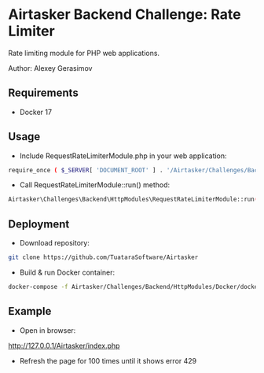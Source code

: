 Airtasker Backend Challenge: Rate Limiter
===================================
Rate limiting module for PHP web applications. 

Author: Alexey Gerasimov

Requirements
--------------------------------------

- Docker 17

Usage
--------------------------------------

- Include RequestRateLimiterModule.php in your web application:

```bash
require_once ( $_SERVER[ 'DOCUMENT_ROOT' ] . '/Airtasker/Challenges/Backend/HttpModules/RequestRateLimiterModule.php' );
```

- Call RequestRateLimiterModule::run() method:

```bash
Airtasker\Challenges\Backend\HttpModules\RequestRateLimiterModule::run();
```

Deployment
--------------------------------------

- Download repository:

```bash
git clone https://github.com/TuataraSoftware/Airtasker
```

- Build & run Docker container:
 
```bash
docker-compose -f Airtasker/Challenges/Backend/HttpModules/Docker/docker-compose.yml up --build
```

Example
--------------------------------------

- Open in browser:

http://127.0.0.1/Airtasker/index.php

- Refresh the page for 100 times until it shows error 429

